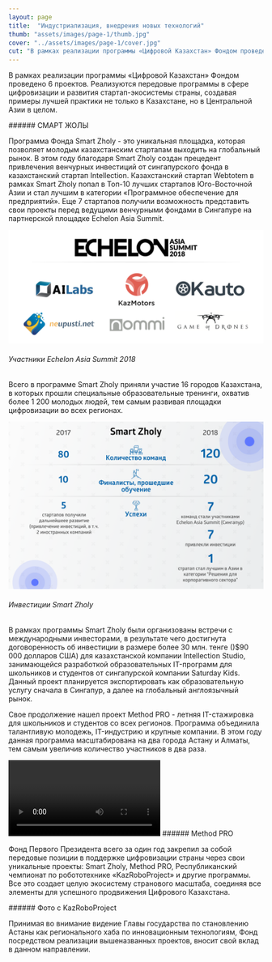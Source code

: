 ```yaml
---
layout: page
title:  "Индустриализация, внедрения новых технологий"
thumb: "assets/images/page-1/thumb.jpg"
cover: "../assets/images/page-1/cover.jpg"
cut: "В рамках реализации программы «Цифровой Казахстан» Фондом проведено 6 проектов. Реализуются передовые программы в сфере цифровизации и развития стартап-экосистемы страны, создавая примеры лучшей практики не только в Казахстане, но в Центральной Азии в целом."
---
```


В рамках реализации программы «Цифровой Казахстан» Фондом проведено 6 проектов. Реализуются передовые программы в сфере цифровизации и развития стартап-экосистемы страны, создавая примеры лучшей практики не только в Казахстане, но в Центральной Азии в целом.

<div class="carousel" markdown="1"><div class="carousel-holder">
<div class="swiper-container">

<div class="swiper-wrapper">
<div class="swiper-slide" style="background-image: url(../assets/images/page-1/smart-zholy-1.jpg)"></div>
<div class="swiper-slide" style="background-image: url(../assets/images/page-1/smart-zholy-2.jpg)"></div>
<div class="swiper-slide" style="background-image: url(../assets/images/page-1/smart-zholy-3.jpg)"></div>
<div class="swiper-slide" style="background-image: url(../assets/images/page-1/smart-zholy-4.jpg)"></div>
<div class="swiper-slide" style="background-image: url(../assets/images/page-1/smart-zholy-5.jpg)"></div>
<div class="swiper-slide" style="background-image: url(../assets/images/page-1/smart-zholy-6.jpg)"></div>
<div class="swiper-slide" style="background-image: url(../assets/images/page-1/smart-zholy-7.jpg)"></div>
<div class="swiper-slide" style="background-image: url(../assets/images/page-1/smart-zholy-8.jpg)"></div>
</div>

<div class="swiper-pagination"></div>
</div>
</div></div>
###### СМАРТ ЖОЛЫ

Программа Фонда Smart Zholy - это уникальная площадка, которая позволяет молодым казахстанским стартапам выходить на глобальный рынок. В этом году благодаря Smart Zholy создан прецедент привлечения венчурных инвестиций от сингапурского фонда в казахстанский стартап Intellection. Казахстанский стартап Webtotem в рамках Smart Zholy попал в Топ-10 лучших стартапов Юго-Восточной Азии и стал лучшим в категории «Программное обеспечение для предприятий». Еще 7 стартапов получили возможность представить свои проекты перед ведущими венчурными фондами в Сингапуре на партнерской площадке Echelon Asia Summit.

![](../assets/images/page-1/eas-1.png)
###### Участники Echelon Asia Summit 2018

Всего в программе Smart Zholy приняли участие 16 городов Казахстана, в которых прошли специальные образовательные тренинги, охватив более 1 200 молодых людей, тем самым развивая площадки цифровизации во всех регионах.

![](../assets/images/page-1/investments-infographic.png)
###### Инвестиции Smart Zholy

В рамках программы Smart Zholy были организованы встречи с международными инвесторами, в результате чего достигнута договоренность об инвестиции в размере более 30 млн. тенге ()$90 000 долларов США) для казахстанской компании Intellection Studio, занимающейся разработкой образовательных IT-программ для школьников и студентов от сингапурской компании Saturday Kids. Данный проект планируется экспортировать как образовательную услугу сначала в Сингапур, а далее на глобальный англоязычный рынок.

Свое продолжение нашел проект Method PRO - летняя IT-стажировка для школьников и студентов со всех регионов. Программа объединила талантливую молодежь, IT-индустрию и крупные компании. В этом году данная программа масштабирована на два города Астану и Алматы, тем самым увеличив количество участников в два раза.   

<video controls>
<source src="../assets/videos/Method.mp4" type="video/mp4" />
</video>
###### Method PRO

Фонд Первого Президента всего за один год закрепил за собой передовые позиции в поддержке цифровизации страны через свои уникальные проекты: Smart Zholy, Method PRO, Республиканский чемпионат по робототехнике «KazRoboProject» и другие программы. Все это создает целую экосистему странового масштаба, соединяя все элементы для успешного продвижения Цифрового Казахстана.

<div class="carousel" markdown="1"><div class="carousel-holder">
<div class="swiper-container">

<div class="swiper-wrapper">
<div class="swiper-slide" style="background-image: url(../assets/images/page-1/1-robo-1.jpg)"></div>
<div class="swiper-slide" style="background-image: url(../assets/images/page-1/1-robo-2.jpg)"></div>
<div class="swiper-slide" style="background-image: url(../assets/images/page-1/1-robo-3.jpg)"></div>
</div>

<div class="swiper-pagination"></div>
</div>
</div></div>
###### Фото с KazRoboProject


Принимая во внимание видение Главы государства по становлению Астаны как регионального хаба по инновационным технологиям, Фонд посредством реализации вышеназванных проектов, вносит свой вклад в данном направлении.
